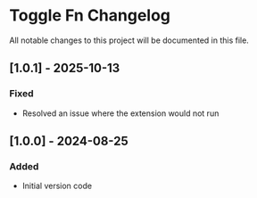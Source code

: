 # Toggle Fn Changelog

All notable changes to this project will be documented in this file.

## [1.0.1] - 2025-10-13

### Fixed

- Resolved an issue where the extension would not run
 
## [1.0.0] - 2024-08-25

### Added

- Initial version code
